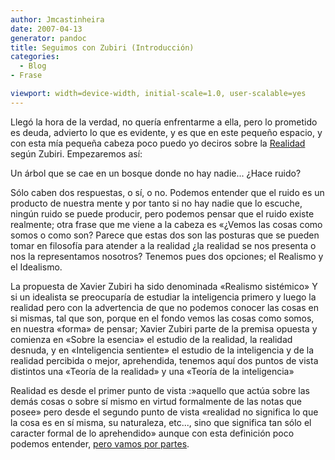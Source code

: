 ```yaml
---
author: Jmcastinheira
date: 2007-04-13
generator: pandoc
title: Seguimos con Zubiri (Introducción)
categories:
  - Blog
- Frase

viewport: width=device-width, initial-scale=1.0, user-scalable=yes
---
```


Llegó la hora de la verdad, no quería enfrentarme a ella, pero lo
prometido es deuda, advierto lo que es evidente, y es que en este
pequeño espacio, y con esta mía pequeña cabeza poco puedo yo deciros
sobre la
[Realidad](http://lorealenelespejo.blogspot.com/2007/05/realidad.html)
según Zubiri. Empezaremos así:

Un árbol que se cae en un bosque donde no hay nadie... ¿Hace ruido?

Sólo caben dos respuestas, o sí, o no. Podemos entender que el ruido es
un producto de nuestra mente y por tanto si no hay nadie que lo escuche,
ningún ruido se puede producir, pero podemos pensar que el ruido existe
realmente; otra frase que me viene a la cabeza es «¿Vemos las cosas como
somos o como son? Parece que estas dos son las posturas que se pueden
tomar en filosofía para atender a la realidad ¿la realidad se nos
presenta o nos la representamos nosotros? Tenemos pues dos opciones; el
Realismo y el Idealismo.

La propuesta de Xavier Zubiri ha sido denominada «Realismo sistémico» Y
si un idealista se preocuparía de estudiar la inteligencia primero y
luego la realidad pero con la advertencia de que no podemos conocer las
cosas en si mismas, tal que son, porque en el fondo vemos las cosas como
somos, en nuestra «forma» de pensar; Xavier Zubiri parte de la premisa
opuesta y comienza en «Sobre la esencia» el estudio de la realidad, la
realidad desnuda, y en «Inteligencia sentiente» el estudio de la
inteligencia y de la realidad percibida o mejor, aprehendida, tenemos
aquí dos puntos de vista distintos una «Teoría de la realidad» y una
«Teoría de la inteligencia»

Realidad es desde el primer punto de vista :»aquello que actúa sobre las
demás cosas o sobre sí mismo en virtud formalmente de las notas que
posee» pero desde el segundo punto de vista «realidad no significa lo
que la cosa es en sí misma, su naturaleza, etc..., sino que significa
tan sólo el caracter formal de lo aprehendido» aunque con esta
definición poco podemos entender, [pero vamos por
partes](http://lorealenelespejo.blogspot.com/2007/05/realidad.html).
